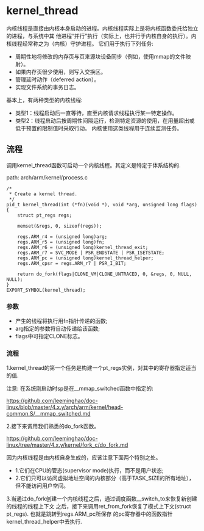 kernel_thread
========================================

内核线程是直接由内核本身启动的进程。内核线程实际上是将内核函数委托给独立的进程，与系统中其
他进程“并行”执行（实际上，也并行于内核自身的执行）。内核线程经常称之为（内核）守护进程。
它们用于执行下列任务:

* 周期性地将修改的内存页与页来源块设备同步（例如，使用mmap的文件映射）。
* 如果内存页很少使用，则写入交换区。
* 管理延时动作（deferred action）。
* 实现文件系统的事务日志。

基本上，有两种类型的内核线程:

* 类型1：线程启动后一直等待，直至内核请求线程执行某一特定操作。
* 类型2：线程启动后按周期性间隔运行，检测特定资源的使用，在用量超出或低于预置的限制值时采取行动。
  内核使用这类线程用于连续监测任务。

流程
----------------------------------------

调用kernel_thread函数可启动一个内核线程。其定义是特定于体系结构的.

path: arch/arm/kernel/process.c
```
/*
 * Create a kernel thread.
 */
pid_t kernel_thread(int (*fn)(void *), void *arg, unsigned long flags)
{
    struct pt_regs regs;

    memset(&regs, 0, sizeof(regs));

    regs.ARM_r4 = (unsigned long)arg;
    regs.ARM_r5 = (unsigned long)fn;
    regs.ARM_r6 = (unsigned long)kernel_thread_exit;
    regs.ARM_r7 = SVC_MODE | PSR_ENDSTATE | PSR_ISETSTATE;
    regs.ARM_pc = (unsigned long)kernel_thread_helper;
    regs.ARM_cpsr = regs.ARM_r7 | PSR_I_BIT;

    return do_fork(flags|CLONE_VM|CLONE_UNTRACED, 0, &regs, 0, NULL, NULL);
}
EXPORT_SYMBOL(kernel_thread);
```

### 参数

* 产生的线程将执行用fn指针传递的函数;
* arg指定的参数将自动传递给该函数;
* flags中可指定CLONE标志。

### 流程

1.kernel_thread的第一个任务是构建一个pt_regs实例，对其中的寄存器指定适当的值.

注意: 在系统刚启动时sp是在__mmap_switched函数中指定的:

https://github.com/leeminghao/doc-linux/blob/master/4.x.y/arch/arm/kernel/head-common.S/__mmap_switched.md

2.接下来调用我们熟悉的do_fork函数。

https://github.com/leeminghao/doc-linux/tree/master/4.x.y/kernel/fork_c/do_fork.md

因为内核线程是由内核自身生成的，应该注意下面两个特别之处。

* 1.它们在CPU的管态(supervisor mode)执行，而不是用户状态;
* 2.它们只可以访问虚拟地址空间的内核部分（高于TASK_SIZE的所有地址），但不能访问用户空间。

3.当通过do_fork创建一个内核线程之后，通过调度函数__switch_to来恢复新创建的线程的线程上下文
之后，接下来调用ret_from_fork恢复了模式上下文(struct pt_regs). 也就是跳转到regs.ARM_pc所保存
的pc寄存器中的函数指针kernel_thread_helper中去执行.